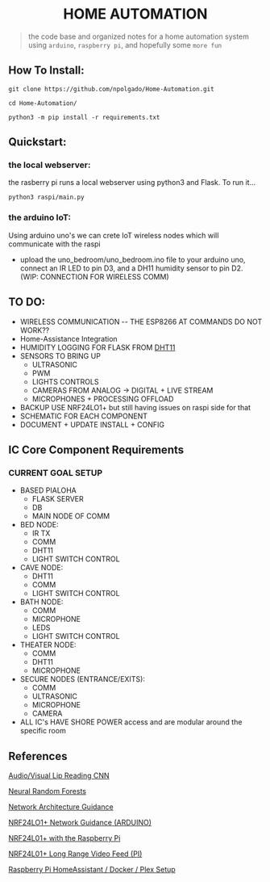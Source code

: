<h1 align="center">HOME AUTOMATION</h1>

> the code base and organized notes for a home automation system using `arduino`, `raspberry pi`, and hopefully some `more fun`

## How To Install:

`git clone https://github.com/npolgado/Home-Automation.git`

`cd Home-Automation/`

`python3 -m pip install -r requirements.txt`

## Quickstart:

### the local webserver:

the rasberry pi runs a local webserver using python3 and Flask. To run it...

`python3 raspi/main.py`

### the arduino IoT:

Using arduino uno's we can crete IoT wireless nodes which will communicate with the raspi

- upload the uno_bedroom/uno_bedroom.ino file to your arduino uno, connect an IR LED to pin D3, and a DH11 humidity sensor to pin D2. (WIP: CONNECTION FOR WIRELESS COMM)

## TO DO:

- WIRELESS COMMUNICATION -- THE ESP8266 AT COMMANDS DO NOT WORK??
- Home-Assistance Integration
- HUMIDITY LOGGING FOR FLASK FROM [DHT11](https://www.adafruit.com/product/386)
- SENSORS TO BRING UP
  - ULTRASONIC
  - PWM
  - LIGHTS CONTROLS
  - CAMERAS FROM ANALOG -> DIGITAL + LIVE STREAM
  - MICROPHONES + PROCESSING OFFLOAD
- BACKUP USE NRF24LO1+ but still having issues on raspi side for that
- SCHEMATIC FOR EACH COMPONENT
- DOCUMENT + UPDATE INSTALL + CONFIG

## IC Core Component Requirements

### CURRENT GOAL SETUP

- BASED PIALOHA
  - FLASK SERVER
  - DB
  - MAIN NODE OF COMM
- BED NODE:
  - IR TX
  - COMM
  - DHT11
  - LIGHT SWITCH CONTROL
- CAVE NODE:
  - DHT11
  - COMM
  - LIGHT SWITCH CONTROL
- BATH NODE:
  - COMM
  - MICROPHONE
  - LEDS
  - LIGHT SWITCH CONTROL
- THEATER NODE:
  - COMM
  - DHT11
  - MICROPHONE
- SECURE NODES (ENTRANCE/EXITS):
  - COMM
  - ULTRASONIC
  - MICROPHONE
  - CAMERA
- ALL IC's HAVE SHORE POWER access and are modular around the specific room

## References

[Audio/Visual Lip Reading CNN](https://github.com/astorfi/lip-reading-deeplearning)

[Neural Random Forests](https://arxiv.org/pdf/1604.07143.pdf)

[Network Architecture Guidance](https://stats.stackexchange.com/questions/181/how-to-choose-the-number-of-hidden-layers-and-nodes-in-a-feedforward-neural-netw)

[NRF24LO1+ Network Guidance (ARDUINO)](https://youtu.be/xb7psLhKTMA)

[NRF24L01+ with the Raspberry Pi](https://youtu.be/6KJGsmSZnzg)

[NRF24L01+ Long Range Video Feed (PI)](https://youtu.be/9N1uRcvZzq4)

[Raspberry Pi HomeAssistant / Docker / Plex Setup](https://youtu.be/72D3MvPk3Xs)
